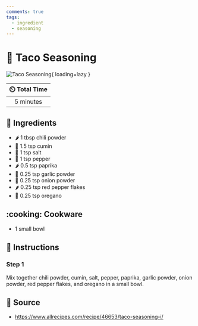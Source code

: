 ```yaml
---
comments: true
tags:
  - ingredient
  - seasoning
---
```

# :taco: Taco Seasoning

![Taco Seasoning](../../assets/images/taco-seasoning.jpg){ loading=lazy }

| :timer_clock: Total Time |
|:-----------------------: |
| 5 minutes |

## :salt: Ingredients

- :hot_pepper: 1 tbsp chili powder
- :herb: 1.5 tsp cumin
- :salt: 1 tsp salt
- :salt: 1 tsp pepper
- :hot_pepper: 0.5 tsp paprika
- :garlic: 0.25 tsp garlic powder
- :onion: 0.25 tsp onion powder
- :hot_pepper: 0.25 tsp red pepper flakes
- :herb: 0.25 tsp oregano

## :cooking: Cookware

- 1 small bowl

## :pencil: Instructions

### Step 1

Mix together chili powder, cumin, salt, pepper, paprika, garlic powder, onion powder, red pepper flakes, and oregano in
a small bowl.

## :link: Source

- <https://www.allrecipes.com/recipe/46653/taco-seasoning-i/>
